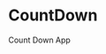 # CountDown
 Count Down App
     
          
                                                       
                                                                   
                                                         
                                               
                                              
                      
               
            
    
 
   
